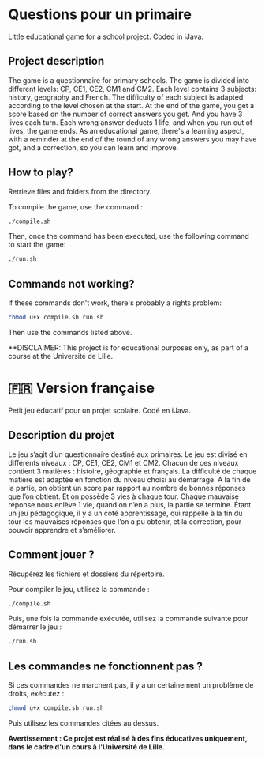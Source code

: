 # Questions pour un primaire
Little educational game for a school project. Coded in iJava. 

## Project description

The game is a questionnaire for primary schools. The game is divided into different levels: CP, CE1, CE2, CM1 and CM2. Each level contains 3 subjects: history, geography and French. The difficulty of each subject is adapted according to the level chosen at the start. At the end of the game, you get a score based on the number of correct answers you get. And you have 3 lives each turn. Each wrong answer deducts 1 life, and when you run out of lives, the game ends. As an educational game, there's a learning aspect, with a reminder at the end of the round of any wrong answers you may have got, and a correction, so you can learn and improve.

## How to play?

Retrieve files and folders from the directory.

To compile the game, use the command :
```sh
./compile.sh
```

Then, once the command has been executed, use the following command to start the game:
```sh
./run.sh
```

## Commands not working?
If these commands don't work, there's probably a rights problem:
```sh
chmod u+x compile.sh run.sh
```
Then use the commands listed above.

**DISCLAIMER: This project is for educational purposes only, as part of a course at the Université de Lille.


# 🇫🇷 Version française
Petit jeu éducatif pour un projet scolaire. Codé en iJava. 

## Description du projet

Le jeu s’agit d’un questionnaire destiné aux primaires. Le jeu est divisé en différents niveaux : CP, CE1, CE2, CM1 et CM2. Chacun de ces niveaux contient 3 matières : histoire, géographie et français. La difficulté de chaque matière est adaptée en fonction du niveau choisi au démarrage. A la fin de la partie, on obtient un score par rapport au nombre de bonnes réponses que l’on obtient. Et on possède 3 vies à chaque tour. Chaque mauvaise réponse nous enlève 1 vie, quand on n’en a plus, la partie se termine. Étant un jeu pédagogique, il y a un côté apprentissage, qui rappelle à la fin du tour les mauvaises réponses que l’on a pu obtenir, et la correction, pour pouvoir apprendre et s’améliorer.

## Comment jouer ?

Récupérez les fichiers et dossiers du répertoire.

Pour compiler le jeu, utilisez la commande :
```sh
./compile.sh
```

Puis, une fois la commande exécutée, utilisez la commande suivante pour démarrer le jeu :
```sh
./run.sh
```

## Les commandes ne fonctionnent pas ?
Si ces commandes ne marchent pas, il y a un certainement un problème de droits, exécutez :
```sh
chmod u+x compile.sh run.sh
```
Puis utilisez les commandes citées au dessus.

**Avertissement : Ce projet est réalisé à des fins éducatives uniquement, dans le cadre d'un cours à l'Université de Lille.**
